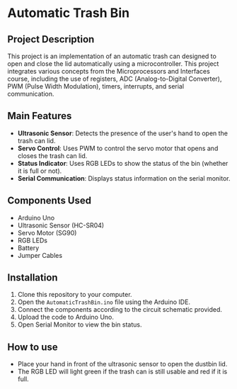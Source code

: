 # Automatic Trash Bin
## Project Description
This project is an implementation of an automatic trash can designed to open and close the lid automatically using a microcontroller. This project integrates various concepts from the Microprocessors and Interfaces course, including the use of registers, ADC (Analog-to-Digital Converter), PWM (Pulse Width Modulation), timers, interrupts, and serial communication.

## Main Features
- **Ultrasonic Sensor**: Detects the presence of the user's hand to open the trash can lid.
- **Servo Control**: Uses PWM to control the servo motor that opens and closes the trash can lid.
- **Status Indicator**: Uses RGB LEDs to show the status of the bin (whether it is full or not).
- **Serial Communication**: Displays status information on the serial monitor.

## Components Used
- Arduino Uno
- Ultrasonic Sensor (HC-SR04)
- Servo Motor (SG90)
- RGB LEDs
- Battery
- Jumper Cables

## Installation
1. Clone this repository to your computer.
2. Open the `AutomaticTrashBin.ino` file using the Arduino IDE.
3. Connect the components according to the circuit schematic provided.
4. Upload the code to Arduino Uno.
5. Open Serial Monitor to view the bin status.

## How to use
- Place your hand in front of the ultrasonic sensor to open the dustbin lid.
- The RGB LED will light green if the trash can is still usable and red if it is full.
